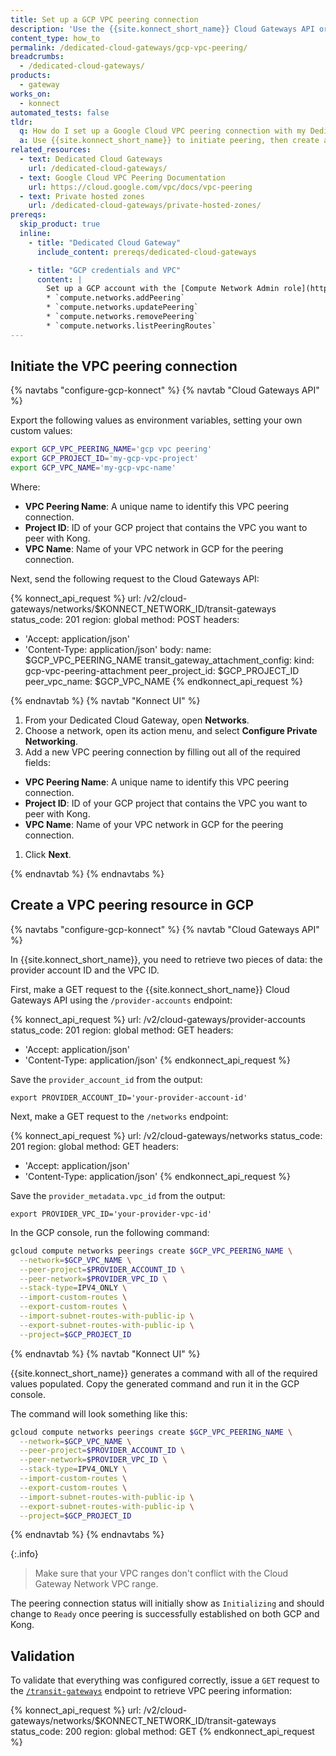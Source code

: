 ```yaml
---
title: Set up a GCP VPC peering connection
description: 'Use the {{site.konnect_short_name}} Cloud Gateways API or the  {{site.konnect_short_name}} UI to create a VPC peering connection with your GCP VPC.'
content_type: how_to
permalink: /dedicated-cloud-gateways/gcp-vpc-peering/
breadcrumbs:
  - /dedicated-cloud-gateways/
products:
  - gateway
works_on:
  - konnect
automated_tests: false
tldr:
  q: How do I set up a Google Cloud VPC peering connection with my Dedicated Cloud Gateway?
  a: Use {{site.konnect_short_name}} to initiate peering, then create a GCP VPC peering resource to accept connections from {{site.konnect_short_name}}.
related_resources:
  - text: Dedicated Cloud Gateways
    url: /dedicated-cloud-gateways/
  - text: Google Cloud VPC Peering Documentation
    url: https://cloud.google.com/vpc/docs/vpc-peering
  - text: Private hosted zones
    url: /dedicated-cloud-gateways/private-hosted-zones/
prereqs:
  skip_product: true
  inline:
    - title: "Dedicated Cloud Gateway"
      include_content: prereqs/dedicated-cloud-gateways

    - title: "GCP credentials and VPC"
      content: |
        Set up a GCP account with the [Compute Network Admin role](https://cloud.google.com/iam/docs/understanding-roles#compute.networkAdmin) (`roles/compute.networkAdmin`) or the following [custom permissions](https://cloud.google.com/iam/docs/custom-roles-permissions-support):
        * `compute.networks.addPeering`
        * `compute.networks.updatePeering`
        * `compute.networks.removePeering`
        * `compute.networks.listPeeringRoutes`
---
```


## Initiate the VPC peering connection

{% navtabs "configure-gcp-konnect" %}
{% navtab "Cloud Gateways API" %}

Export the following values as environment variables, setting your own custom values:
```sh
export GCP_VPC_PEERING_NAME='gcp vpc peering'
export GCP_PROJECT_ID='my-gcp-vpc-project'
export GCP_VPC_NAME='my-gcp-vpc-name'
```
Where:
* **VPC Peering Name**: A unique name to identify this VPC peering connection.
* **Project ID**: ID of your GCP project that contains the VPC you want to peer with Kong.
* **VPC Name**: Name of your VPC network in GCP for the peering connection.

Next, send the following request to the Cloud Gateways API:

<!--vale off-->
{% konnect_api_request %}
url: /v2/cloud-gateways/networks/$KONNECT_NETWORK_ID/transit-gateways
status_code: 201
region: global
method: POST
headers:
  - 'Accept: application/json'
  - 'Content-Type: application/json'
body:
  name: $GCP_VPC_PEERING_NAME
  transit_gateway_attachment_config:
    kind: gcp-vpc-peering-attachment
    peer_project_id: $GCP_PROJECT_ID
    peer_vpc_name: $GCP_VPC_NAME
{% endkonnect_api_request %}
<!--vale on-->

{% endnavtab %}
{% navtab "Konnect UI" %}

1. From your Dedicated Cloud Gateway, open **Networks**.
1. Choose a network, open its action menu, and select **Configure Private Networking**.
1. Add a new VPC peering connection by filling out all of the required fields:
  * **VPC Peering Name**: A unique name to identify this VPC peering connection.
  * **Project ID**: ID of your GCP project that contains the VPC you want to peer with Kong.
  * **VPC Name**: Name of your VPC network in GCP for the peering connection.
1. Click **Next**.

{% endnavtab %}
{% endnavtabs %}

## Create a VPC peering resource in GCP

{% navtabs "configure-gcp-konnect" %}
{% navtab "Cloud Gateways API" %}

In {{site.konnect_short_name}}, you need to retrieve two pieces of data: the provider account ID and the VPC ID.

First, make a GET request to the {{site.konnect_short_name}} Cloud Gateways API using the `/provider-accounts` endpoint:

<!--vale off-->
{% konnect_api_request %}
url: /v2/cloud-gateways/provider-accounts
status_code: 201
region: global
method: GET
headers:
  - 'Accept: application/json'
  - 'Content-Type: application/json'
{% endkonnect_api_request %}
<!--vale on-->

Save the `provider_account_id` from the output:

```
export PROVIDER_ACCOUNT_ID='your-provider-account-id'
```

Next, make a GET request to the `/networks` endpoint:

<!--vale off-->
{% konnect_api_request %}
url: /v2/cloud-gateways/networks
status_code: 201
region: global
method: GET
headers:
  - 'Accept: application/json'
  - 'Content-Type: application/json'
{% endkonnect_api_request %}
<!--vale on-->

Save the `provider_metadata.vpc_id` from the output:

```
export PROVIDER_VPC_ID='your-provider-vpc-id'
```

In the GCP console, run the following command:

```sh
gcloud compute networks peerings create $GCP_VPC_PEERING_NAME \
  --network=$GCP_VPC_NAME \
  --peer-project=$PROVIDER_ACCOUNT_ID \
  --peer-network=$PROVIDER_VPC_ID \
  --stack-type=IPV4_ONLY \
  --import-custom-routes \
  --export-custom-routes \
  --import-subnet-routes-with-public-ip \
  --export-subnet-routes-with-public-ip \
  --project=$GCP_PROJECT_ID
```
{% endnavtab %}
{% navtab "Konnect UI" %}

{{site.konnect_short_name}} generates a command with all of the required values populated.
Copy the generated command and run it in the GCP console. 

The command will look something like this:

```sh
gcloud compute networks peerings create $GCP_VPC_PEERING_NAME \
  --network=$GCP_VPC_NAME \
  --peer-project=$PROVIDER_ACCOUNT_ID \
  --peer-network=$PROVIDER_VPC_ID \
  --stack-type=IPV4_ONLY \
  --import-custom-routes \
  --export-custom-routes \
  --import-subnet-routes-with-public-ip \
  --export-subnet-routes-with-public-ip \
  --project=$GCP_PROJECT_ID
```

{% endnavtab %}
{% endnavtabs %}

{:.info}
> Make sure that your VPC ranges don't conflict with the Cloud Gateway Network VPC range.

The peering connection status will initially show as `Initializing` and should change to `Ready` once peering is successfully established on both GCP and Kong. 

## Validation

To validate that everything was configured correctly, issue a `GET` request to the [`/transit-gateways`](/api/konnect/control-planes/#/operations/list-transit-gateways) endpoint to retrieve VPC peering information:

<!--vale off-->
{% konnect_api_request %}
url: /v2/cloud-gateways/networks/$KONNECT_NETWORK_ID/transit-gateways
status_code: 200
region: global
method: GET
{% endkonnect_api_request %}
<!--vale on-->
